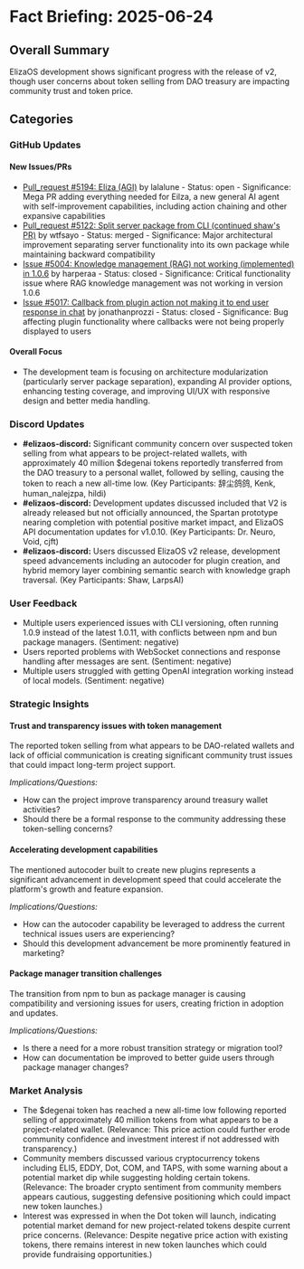 # Fact Briefing: 2025-06-24

## Overall Summary
ElizaOS development shows significant progress with the release of v2, though user concerns about token selling from DAO treasury are impacting community trust and token price.

## Categories

### GitHub Updates

#### New Issues/PRs
- [Pull_request #5194: Eliza (AGI)](https://github.com/elizaos/eliza/pull/5194) by lalalune - Status: open - Significance: Mega PR adding everything needed for Eilza, a new general AI agent with self-improvement capabilities, including action chaining and other expansive capabilities
- [Pull_request #5122: Split server package from CLI (continued shaw's PR)](https://github.com/elizaos/eliza/pull/5122) by wtfsayo - Status: merged - Significance: Major architectural improvement separating server functionality into its own package while maintaining backward compatibility
- [Issue #5004: Knowledge management (RAG) not working (implemented) in 1.0.6](#) by harperaa - Status: closed - Significance: Critical functionality issue where RAG knowledge management was not working in version 1.0.6
- [Issue #5017: Callback from plugin action not making it to end user response in chat](#) by jonathanprozzi - Status: closed - Significance: Bug affecting plugin functionality where callbacks were not being properly displayed to users

#### Overall Focus
- The development team is focusing on architecture modularization (particularly server package separation), expanding AI provider options, enhancing testing coverage, and improving UI/UX with responsive design and better media handling.

### Discord Updates
- **#elizaos-discord:** Significant community concern over suspected token selling from what appears to be project-related wallets, with approximately 40 million $degenai tokens reportedly transferred from the DAO treasury to a personal wallet, followed by selling, causing the token to reach a new all-time low. (Key Participants: 辞尘鸽鸽, Kenk, human_nalejzpa, hildi)
- **#elizaos-discord:** Development updates discussed included that V2 is already released but not officially announced, the Spartan prototype nearing completion with potential positive market impact, and ElizaOS API documentation updates for v1.0.10. (Key Participants: Dr. Neuro, Void, cjft)
- **#elizaos-discord:** Users discussed ElizaOS v2 release, development speed advancements including an autocoder for plugin creation, and hybrid memory layer combining semantic search with knowledge graph traversal. (Key Participants: Shaw, LarpsAI)

### User Feedback
- Multiple users experienced issues with CLI versioning, often running 1.0.9 instead of the latest 1.0.11, with conflicts between npm and bun package managers. (Sentiment: negative)
- Users reported problems with WebSocket connections and response handling after messages are sent. (Sentiment: negative)
- Multiple users struggled with getting OpenAI integration working instead of local models. (Sentiment: negative)

### Strategic Insights

#### Trust and transparency issues with token management
The reported token selling from what appears to be DAO-related wallets and lack of official communication is creating significant community trust issues that could impact long-term project support.

*Implications/Questions:*
  - How can the project improve transparency around treasury wallet activities?
  - Should there be a formal response to the community addressing these token-selling concerns?

#### Accelerating development capabilities
The mentioned autocoder built to create new plugins represents a significant advancement in development speed that could accelerate the platform's growth and feature expansion.

*Implications/Questions:*
  - How can the autocoder capability be leveraged to address the current technical issues users are experiencing?
  - Should this development advancement be more prominently featured in marketing?

#### Package manager transition challenges
The transition from npm to bun as package manager is causing compatibility and versioning issues for users, creating friction in adoption and updates.

*Implications/Questions:*
  - Is there a need for a more robust transition strategy or migration tool?
  - How can documentation be improved to better guide users through package manager changes?

### Market Analysis
- The $degenai token has reached a new all-time low following reported selling of approximately 40 million tokens from what appears to be a project-related wallet. (Relevance: This price action could further erode community confidence and investment interest if not addressed with transparency.)
- Community members discussed various cryptocurrency tokens including ELI5, EDDY, Dot, COM, and TAPS, with some warning about a potential market dip while suggesting holding certain tokens. (Relevance: The broader crypto sentiment from community members appears cautious, suggesting defensive positioning which could impact new token launches.)
- Interest was expressed in when the Dot token will launch, indicating potential market demand for new project-related tokens despite current price concerns. (Relevance: Despite negative price action with existing tokens, there remains interest in new token launches which could provide fundraising opportunities.)